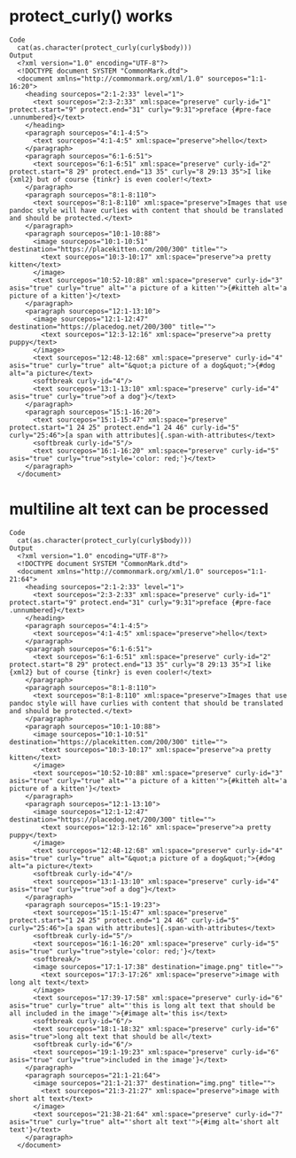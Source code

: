 # protect_curly() works

    Code
      cat(as.character(protect_curly(curly$body)))
    Output
      <?xml version="1.0" encoding="UTF-8"?>
      <!DOCTYPE document SYSTEM "CommonMark.dtd">
      <document xmlns="http://commonmark.org/xml/1.0" sourcepos="1:1-16:20">
        <heading sourcepos="2:1-2:33" level="1">
          <text sourcepos="2:3-2:33" xml:space="preserve" curly-id="1" protect.start="9" protect.end="31" curly="9:31">preface {#pre-face .unnumbered}</text>
        </heading>
        <paragraph sourcepos="4:1-4:5">
          <text sourcepos="4:1-4:5" xml:space="preserve">hello</text>
        </paragraph>
        <paragraph sourcepos="6:1-6:51">
          <text sourcepos="6:1-6:51" xml:space="preserve" curly-id="2" protect.start="8 29" protect.end="13 35" curly="8 29:13 35">I like {xml2} but of course {tinkr} is even cooler!</text>
        </paragraph>
        <paragraph sourcepos="8:1-8:110">
          <text sourcepos="8:1-8:110" xml:space="preserve">Images that use pandoc style will have curlies with content that should be translated and should be protected.</text>
        </paragraph>
        <paragraph sourcepos="10:1-10:88">
          <image sourcepos="10:1-10:51" destination="https://placekitten.com/200/300" title="">
            <text sourcepos="10:3-10:17" xml:space="preserve">a pretty kitten</text>
          </image>
          <text sourcepos="10:52-10:88" xml:space="preserve" curly-id="3" asis="true" curly="true" alt="'a picture of a kitten'">{#kitteh alt='a picture of a kitten'}</text>
        </paragraph>
        <paragraph sourcepos="12:1-13:10">
          <image sourcepos="12:1-12:47" destination="https://placedog.net/200/300" title="">
            <text sourcepos="12:3-12:16" xml:space="preserve">a pretty puppy</text>
          </image>
          <text sourcepos="12:48-12:68" xml:space="preserve" curly-id="4" asis="true" curly="true" alt="&quot;a picture of a dog&quot;">{#dog alt="a picture</text>
          <softbreak curly-id="4"/>
          <text sourcepos="13:1-13:10" xml:space="preserve" curly-id="4" asis="true" curly="true">of a dog"}</text>
        </paragraph>
        <paragraph sourcepos="15:1-16:20">
          <text sourcepos="15:1-15:47" xml:space="preserve" protect.start="1 24 25" protect.end="1 24 46" curly-id="5" curly="25:46">[a span with attributes]{.span-with-attributes</text>
          <softbreak curly-id="5"/>
          <text sourcepos="16:1-16:20" xml:space="preserve" curly-id="5" asis="true" curly="true">style='color: red;'}</text>
        </paragraph>
      </document>

# multiline alt text can be processed

    Code
      cat(as.character(protect_curly(curly$body)))
    Output
      <?xml version="1.0" encoding="UTF-8"?>
      <!DOCTYPE document SYSTEM "CommonMark.dtd">
      <document xmlns="http://commonmark.org/xml/1.0" sourcepos="1:1-21:64">
        <heading sourcepos="2:1-2:33" level="1">
          <text sourcepos="2:3-2:33" xml:space="preserve" curly-id="1" protect.start="9" protect.end="31" curly="9:31">preface {#pre-face .unnumbered}</text>
        </heading>
        <paragraph sourcepos="4:1-4:5">
          <text sourcepos="4:1-4:5" xml:space="preserve">hello</text>
        </paragraph>
        <paragraph sourcepos="6:1-6:51">
          <text sourcepos="6:1-6:51" xml:space="preserve" curly-id="2" protect.start="8 29" protect.end="13 35" curly="8 29:13 35">I like {xml2} but of course {tinkr} is even cooler!</text>
        </paragraph>
        <paragraph sourcepos="8:1-8:110">
          <text sourcepos="8:1-8:110" xml:space="preserve">Images that use pandoc style will have curlies with content that should be translated and should be protected.</text>
        </paragraph>
        <paragraph sourcepos="10:1-10:88">
          <image sourcepos="10:1-10:51" destination="https://placekitten.com/200/300" title="">
            <text sourcepos="10:3-10:17" xml:space="preserve">a pretty kitten</text>
          </image>
          <text sourcepos="10:52-10:88" xml:space="preserve" curly-id="3" asis="true" curly="true" alt="'a picture of a kitten'">{#kitteh alt='a picture of a kitten'}</text>
        </paragraph>
        <paragraph sourcepos="12:1-13:10">
          <image sourcepos="12:1-12:47" destination="https://placedog.net/200/300" title="">
            <text sourcepos="12:3-12:16" xml:space="preserve">a pretty puppy</text>
          </image>
          <text sourcepos="12:48-12:68" xml:space="preserve" curly-id="4" asis="true" curly="true" alt="&quot;a picture of a dog&quot;">{#dog alt="a picture</text>
          <softbreak curly-id="4"/>
          <text sourcepos="13:1-13:10" xml:space="preserve" curly-id="4" asis="true" curly="true">of a dog"}</text>
        </paragraph>
        <paragraph sourcepos="15:1-19:23">
          <text sourcepos="15:1-15:47" xml:space="preserve" protect.start="1 24 25" protect.end="1 24 46" curly-id="5" curly="25:46">[a span with attributes]{.span-with-attributes</text>
          <softbreak curly-id="5"/>
          <text sourcepos="16:1-16:20" xml:space="preserve" curly-id="5" asis="true" curly="true">style='color: red;'}</text>
          <softbreak/>
          <image sourcepos="17:1-17:38" destination="image.png" title="">
            <text sourcepos="17:3-17:26" xml:space="preserve">image with long alt text</text>
          </image>
          <text sourcepos="17:39-17:58" xml:space="preserve" curly-id="6" asis="true" curly="true" alt="'this is long alt text that should be all included in the image'">{#image alt='this is</text>
          <softbreak curly-id="6"/>
          <text sourcepos="18:1-18:32" xml:space="preserve" curly-id="6" asis="true">long alt text that should be all</text>
          <softbreak curly-id="6"/>
          <text sourcepos="19:1-19:23" xml:space="preserve" curly-id="6" asis="true" curly="true">included in the image'}</text>
        </paragraph>
        <paragraph sourcepos="21:1-21:64">
          <image sourcepos="21:1-21:37" destination="img.png" title="">
            <text sourcepos="21:3-21:27" xml:space="preserve">image with short alt text</text>
          </image>
          <text sourcepos="21:38-21:64" xml:space="preserve" curly-id="7" asis="true" curly="true" alt="'short alt text'">{#img alt='short alt text'}</text>
        </paragraph>
      </document>

